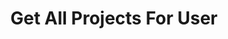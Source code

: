 ---
title: Get All Projects For User
api:
  file: openapi.json
  operationId: Projects-get_all_projects_for_user
hidden: false
---